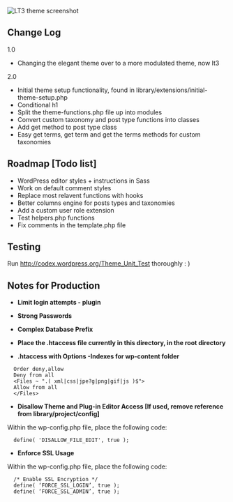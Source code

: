 ![LT3 theme screenshot]( https://raw.github.com/beaucharman/lt3/master/screenshot.png "A slightly powerfull, intelligent and simple WordPress theme." )
## Change Log
1.0
- Changing the elegant theme over to a more modulated theme, now lt3

2.0
- Initial theme setup functionality, found in library/extensions/initial-theme-setup.php
- Conditional h1
- Split the theme-functions.php file up into modules
- Convert custom taxonomy and post type functions into classes
- Add get method to post type class
- Easy get terms, get term and get the terms methods for custom taxonomies

## Roadmap [Todo list]
- WordPress editor styles + instructions in Sass
- Work on default comment styles
- Replace most relavent functions with hooks
- Better columns engine for posts types and taxonomies
- Add a custom user role extension
- Test helpers.php functions
- Fix comments in the template.php file

## Testing
Run http://codex.wordpress.org/Theme_Unit_Test thoroughly : )

## Notes for Production

- **Limit login attempts - plugin**

- **Strong Passwords**

- **Complex Database Prefix**

- **Place the .htaccess file currently in this directory, in the root directory**

- **.htaccess with Options -Indexes for wp-content folder**

```
  Order deny,allow
  Deny from all
  <Files ~ ".( xml|css|jpe?g|png|gif|js )$">
  Allow from all
  </Files>
```
- **Disallow Theme and Plug-in Editor Access [If used, remove reference from library/project/config]**

Within the wp-config.php file, place the following code:

```
  define( 'DISALLOW_FILE_EDIT', true );
```

- **Enforce SSL Usage**

Within the wp-config.php file, place the following code:

```
  /* Enable SSL Encryption */
  define( ‘FORCE_SSL_LOGIN’, true );
  define( ‘FORCE_SSL_ADMIN’, true );
```
